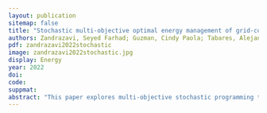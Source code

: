 ```yaml
---
layout: publication
sitemap: false
title: "Stochastic multi-objective optimal energy management of grid-connected unbalanced microgrids with renewable energy generation and plug-in electric vehicles"
authors: Zandrazavi, Seyed Farhad; Guzman, Cindy Paola; Tabares, Alejandra; Quiros-Tortos, Jairo; Franco, John Fredy
pdf: zandrazavi2022stochastic
image: zandrazavi2022stochastic.jpg
display: Energy
year: 2022
doi: 
code: 
suppmat: 
abstract: "This paper explores multi-objective stochastic programming to optimize energy management in grid-connected unbalanced microgrids, including renewable energy and EV integration."
---
```

